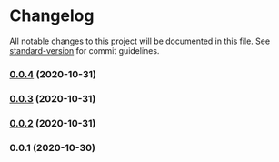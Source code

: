 # Changelog

All notable changes to this project will be documented in this file. See [standard-version](https://github.com/conventional-changelog/standard-version) for commit guidelines.

### [0.0.4](https://github.com/clarencetw/cdk-wordpress/compare/v0.0.3...v0.0.4) (2020-10-31)

### [0.0.3](https://github.com/clarencetw/cdk-wordpress/compare/v0.0.2...v0.0.3) (2020-10-31)

### [0.0.2](https://github.com/clarencetw/cdk-wordpress/compare/v0.0.1...v0.0.2) (2020-10-31)

### 0.0.1 (2020-10-30)

